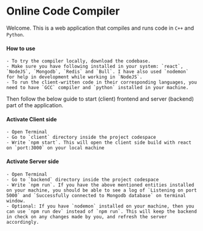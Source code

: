 # Online Code Compiler

Welcome. This is a web application that compiles and runs code in `C++` and `Python`. 


#### How to use
    - To try the compiler locally, download the codebase. 
    - Make sure you have following installed in your system: `react`, `NodeJS`, `Mongodb`, `Redis` and `Bull`. I have also used `nodemon` for help in development while working in `NodeJS`. 
    - To run the client-written code in their corresponding languages, you need to have `GCC` compiler and `python` installed in your machine.

Then follow the below guide to start (client) frontend and server (backend) part of the application.

#### Activate Client side
    - Open Terminal
    - Go to `client` directory inside the project codespace
    - Write `npm start`. This will open the client side build with react on `port:3000` on your local machine

#### Activate Server side
    - Open Terminal
    - Go to `backend` directory inside the project codespace
    - Write `npm run`. If you have the above mentioned entities installed on your machine, you should be able to see a log of `Listening on port 5000` and `Successfully connected to Mongodb database` on terminal window.
    - Optional: If you have `nodemon` installed on your machine, then you can use `npm run dev` instead of `npm run`. This will keep the backend in check on any changes made by you, and refresh the server accordingly.
